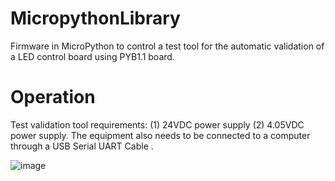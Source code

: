 # MicropythonLibrary
Firmware in MicroPython to control a test tool for the automatic validation of a LED control board using PYB1.1 board. 

# Operation
Test validation tool requirements: (1)  24VDC power supply (2)  4.05VDC power supply.
The equipment also needs to be connected to a computer through a USB Serial UART Cable .

![image](https://user-images.githubusercontent.com/10722325/193480247-3e1077d8-eb96-46df-adad-a3af4cf7c338.png)
